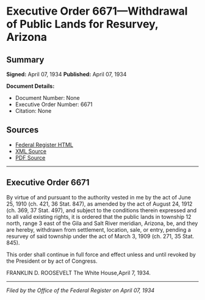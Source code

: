 # Executive Order 6671—Withdrawal of Public Lands for Resurvey, Arizona

## Summary

**Signed:** April 07, 1934
**Published:** April 07, 1934

**Document Details:**
- Document Number: None
- Executive Order Number: 6671
- Citation: None

## Sources
- [Federal Register HTML](https://www.presidency.ucsb.edu/documents/executive-order-6671-withdrawal-public-lands-for-resurvey-arizona)
- [XML Source](None)
- [PDF Source](None)

---

## Executive Order 6671

By virtue of and pursuant to the authority vested in me by the act of June 25, 1910 (ch. 421, 36 Stat. 847), as amended by the act of August 24, 1912 (ch. 369, 37 Stat. 497), and subject to the conditions therein expressed and to all valid existing rights, it is ordered that the public lands in township 12 north, range 3 east of the Gila and Salt River meridian, Arizona, be, and they are hereby, withdrawn from settlement, location, sale, or entry, pending a resurvey of said township under the act of March 3, 1909 (ch. 271, 35 Stat. 845).

This order shall continue in full force and effect unless and until revoked by the President or by act of Congress.

FRANKLIN D. ROOSEVELT
The White House,April 7, 1934.

---

*Filed by the Office of the Federal Register on April 07, 1934*
